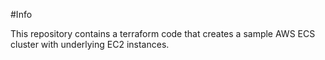 #Info
<p>This repository contains a terraform code that creates a sample AWS ECS cluster with underlying EC2 instances. </p>
